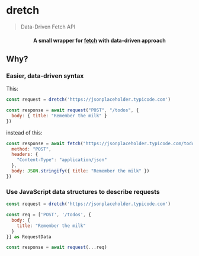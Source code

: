 # dretch

> Data-Driven Fetch API

<h4 align="center">
	A small wrapper for <a href="https://developer.mozilla.org/en-US/docs/Web/API/Fetch_API/Using_Fetch">fetch</a> with data-driven approach
</h4>

## Why?

### Easier, data-driven syntax

This:

```js
const request = dretch('https://jsonplaceholder.typicode.com')

const response = await request("POST", "/todos", {
  body: { title: "Remember the milk" }
})
```

instead of this:

```js
const response = await fetch("https://jsonplaceholder.typicode.com/todos", {
  method: "POST",
  headers: { 
    "Content-Type": "application/json" 
  },
  body: JSON.stringify({ title: "Remember the milk" })
})
```

### Use JavaScript data structures to describe requests

```js
const request = dretch('https://jsonplaceholder.typicode.com')

const req = ['POST', '/todos', { 
  body: {
    title: "Remember the milk"
  }
}] as RequestData

const response = await request(...req)
```

